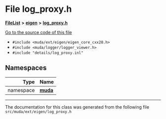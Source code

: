 

# File log\_proxy.h



[**FileList**](files.md) **>** [**eigen**](dir_373cdbe7548ceaaa1c4b365fecb08d35.md) **>** [**log\_proxy.h**](log__proxy_8h.md)

[Go to the source code of this file](log__proxy_8h_source.md)



* `#include <muda/ext/eigen/eigen_core_cxx20.h>`
* `#include <muda/logger/logger_viewer.h>`
* `#include "details/log_proxy.inl"`













## Namespaces

| Type | Name |
| ---: | :--- |
| namespace | [**muda**](namespacemuda.md) <br> |





















































------------------------------
The documentation for this class was generated from the following file `src/muda/ext/eigen/log_proxy.h`


